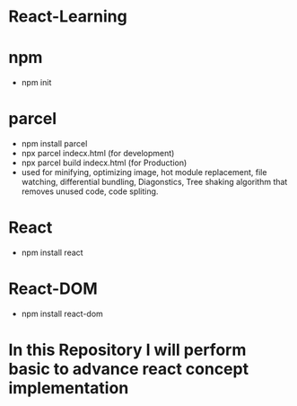 # React-Learning
# npm
- npm init
# parcel
 - npm install parcel
 - npx parcel indecx.html (for development)
 - npx parcel build indecx.html (for Production)
 - used for minifying, optimizing image, hot module replacement, file watching,
   differential bundling, Diagonstics, Tree shaking algorithm that removes unused
   code, code spliting.

# React
 - npm install react
# React-DOM
 - npm install react-dom
# In this Repository I will perform basic to advance react concept implementation
